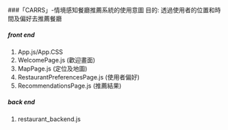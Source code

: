 ###「CARRS」-情境感知餐廳推薦系統的使用意圖
目的: 透過使用者的位置和時間及偏好去推薦餐廳
##### front end
1. App.js/App.CSS
2. WelcomePage.js (歡迎畫面)
3. MapPage.js (定位及地圖)
4. RestaurantPreferencesPage.js (使用者偏好)
5. RecommendationsPage.js (推薦結果)
##### back end
1. restaurant_backend.js
